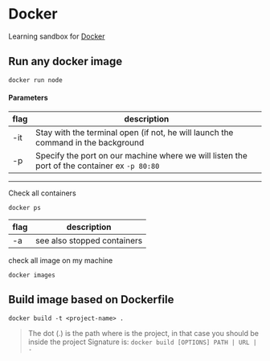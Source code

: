# Docker

Learning sandbox for [Docker](https://www.docker.com/)

## Run any docker image

```
docker run node
```

#### Parameters

| flag | description |
| --- | --- |
| -it | Stay with the terminal open (if not, he will launch the command in the background |
| -p | Specify the port on our machine where we will listen the port of the container ex `-p 80:80` |

---

Check all containers
```
docker ps
```

| flag | description |
| --- | --- |
| -a | see also stopped containers |

check all image on my machine
```
docker images
```

## Build image based on Dockerfile

```
docker build -t <project-name> .
```
> The dot (.) is the path where is the project, in that case you should be inside the project
> Signature is: `docker build [OPTIONS] PATH | URL | -`
